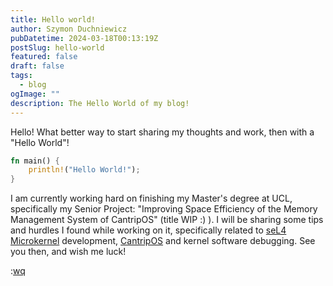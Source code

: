 ```yaml
---
title: Hello world!
author: Szymon Duchniewicz
pubDatetime: 2024-03-18T00:13:19Z
postSlug: hello-world
featured: false 
draft: false 
tags:
  - blog
ogImage: ""
description: The Hello World of my blog!
---
```


Hello! What better way to start sharing my thoughts and work, then with a "Hello World"!

```rust
fn main() {
    println!("Hello World!");
}
```

I am currently working hard on finishing my Master's degree at UCL, specifically my Senior Project: "Improving Space Efficiency of the Memory Management System of CantripOS" (title WIP :) ). I will be sharing some tips and hurdles I found while working on it, specifically related to [seL4 Microkernel](https://sel4.systems/) development, [CantripOS](https://opensecura.googlesource.com/manifest/+/refs/heads/master/README.md) and kernel software debugging. See you then, and wish me luck!

:[wq](https://www.vim.org/)

